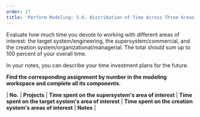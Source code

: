 ```yaml
---
order: 17
title: 'Perform Modeling: 5.6. Distribution of Time Across Three Areas of Interest'
---
```


Evaluate how much time you devote to working with different areas of interest: the target system/engineering, the supersystem/commercial, and the creation system/organizational/managerial. The total should sum up to 100 percent of your overall time.

In your notes, you can describe your time investment plans for the future.

**Find the corresponding assignment by number in the modeling workspace and complete all its components.**

| **No.** | **Projects** | **Time spent on the supersystem's area of interest** | **Time spent on the target system's area of interest** | **Time spent on the creation system's areas of interest** | **Notes** |